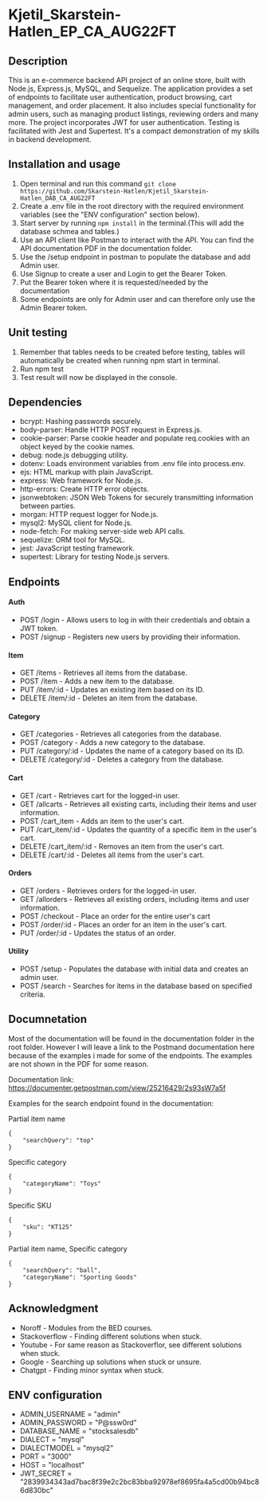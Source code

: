 # Kjetil_Skarstein-Hatlen_EP_CA_AUG22FT

## Description
This is an e-commerce backend API project of an online store, built with Node.js, Express.js, MySQL, and Sequelize. 
The application provides a set of endpoints to facilitate user authentication, product browsing, cart management, and order placement. 
It also includes special functionality for admin users, such as managing product listings, reviewing orders and many more. 
The project incorporates JWT for user authentication. Testing is facilitated with Jest and Supertest. 
It's a compact demonstration of my skills in backend development.


## Installation and usage
1. Open terminal and run this command ```git clone https://github.com/Skarstein-Hatlen/Kjetil_Skarstein-Hatlen_DAB_CA_AUG22FT```
2. Create a .env file in the root directory with the required environment variables (see the "ENV configuration" section below).
3. Start server by running ```npm install``` in the terminal.(This will add the database schmea and tables.)
4. Use an API client like Postman to interact with the API. You can find the API documentation PDF in the documentation folder.
2. Use the /setup endpoint in postman to populate the database and add Admin user.
5. Use Signup to create a user and Login to get the Bearer Token.
6. Put the Bearer token where it is requested/needed by the documentation
7. Some endpoints are only for Admin user and can therefore only use the Admin Bearer token.


## Unit testing
1. Remember that tables needs to be created before testing, tables will automatically be created when running npm start in terminal.
2. Run npm test
3. Test result will now be displayed in the console.


## Dependencies
- bcrypt: Hashing passwords securely.
- body-parser: Handle HTTP POST request in Express.js.
- cookie-parser: Parse cookie header and populate req.cookies with an object keyed by the cookie names.
- debug: node.js debugging utility.
- dotenv: Loads environment variables from .env file into process.env.
- ejs: HTML markup with plain JavaScript.
- express: Web framework for Node.js.
- http-errors: Create HTTP error objects.
- jsonwebtoken: JSON Web Tokens for securely transmitting information between parties.
- morgan: HTTP request logger for Node.js.
- mysql2: MySQL client for Node.js.
- node-fetch: For making server-side web API calls.
- sequelize: ORM tool for MySQL.
- jest: JavaScript testing framework.
- supertest: Library for testing Node.js servers.


## Endpoints

#### Auth
- POST /login - Allows users to log in with their credentials and obtain a JWT token.
- POST /signup - Registers new users by providing their information.

#### Item
- GET /items - Retrieves all items from the database.
- POST /item - Adds a new item to the database.
- PUT /item/:id - Updates an existing item based on its ID.
- DELETE /item/:id - Deletes an item from the database.

#### Category
- GET /categories - Retrieves all categories from the database.
- POST /category - Adds a new category to the database.
- PUT /category/:id - Updates the name of a category based on its ID.
- DELETE /category/:id - Deletes a category from the database.

#### Cart
- GET /cart - Retrieves cart for the logged-in user.
- GET /allcarts - Retrieves all existing carts, including their items and user information.
- POST /cart_item - Adds an item to the user's cart.
- PUT /cart_item/:id - Updates the quantity of a specific item in the user's cart.
- DELETE /cart_item/:id - Removes an item from the user's cart.
- DELETE /cart/:id - Deletes all items from the user's cart.

#### Orders
- GET /orders - Retrieves orders for the logged-in user.
- GET /allorders - Retrieves all existing orders, including items and user information.
- POST /checkout - Place an order for the entire user's cart
- POST /order/:id - Places an order for an item in the user's cart.
- PUT /order/:id - Updates the status of an order.

#### Utility
- POST /setup - Populates the database with initial data and creates an admin user.
- POST /search - Searches for items in the database based on specified criteria.


## Documnetation
Most of the documentation will be found in the documentation folder in the root folder.
However I will leave a link to the Postmand documentation here because of the examples i made for some of the endpoints.
The examples are not shown in the PDF for some reason.

Documentation link:
https://documenter.getpostman.com/view/25216429/2s93sW7a5f

Examples for the search endpoint found in the documentation:

Partial item name
```
{
    "searchQuery": "top"
}
```

Specific category
```
{
    "categoryName": "Toys"
}
```
Specific SKU
```
{
    "sku": "KT125"
}
```

Partial item name, Specific category
```
{
    "searchQuery": "ball",
    "categoryName": "Sporting Goods"
}
```


## Acknowledgment
- Noroff - Modules from the BED courses.
- Stackoverflow - Finding different solutions when stuck.
- Youtube - For same reason as Stackoverflor, see different solutions when stuck.
- Google - Searching up solutions when stuck or unsure.
- Chatgpt - Finding minor syntax when stuck.


## ENV configuration
- ADMIN_USERNAME = "admin"
- ADMIN_PASSWORD = "P@ssw0rd"
- DATABASE_NAME = "stocksalesdb"
- DIALECT = "mysql"
- DIALECTMODEL = "mysql2"
- PORT = "3000"
- HOST = "localhost"
- JWT_SECRET = "2839934343ad7bac8f39e2c2bc83bba92978ef8695fa4a5cd00b94bc86d830bc"